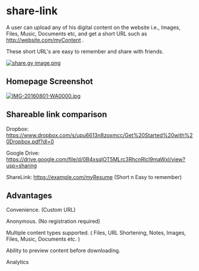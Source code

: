 # share-link
 A user can upload	any of his digital content on the website i.e., Images, Files,	Music, Documents etc,	and get a short	URL such as http://website.com/myContent .

These	short URL's	are	easy to remember and share with friends.

[![share.gy image.png](https://s29.postimg.org/jawov4fev/share_gy_image.png)](https://postimg.org/image/rgeqta3nn/)

<h2> Homepage Screenshot </h2>

[![IMG-20160801-WA0000.jpg](https://s29.postimg.org/hwjk6ynl3/IMG_20160801_WA0000.jpg)](https://postimg.org/image/agkal5zvn/)


<h2>Shareable link comparison</h2>

Dropbox: https://www.dropbox.com/s/upu6613n8zoxmcc/Get%20Started%20with%20Dropbox.pdf?dl=0

Google Drive: https://drive.google.com/file/d/0B4xsqlOT5MLrc3RhcnRlcl9maWxl/view?usp=sharing

ShareLink: https://example.com/myResume (Short n Easy to remember)

<h2>Advantages</h2>

Convenience. (Custom URL)

Anonymous. (No registration required)

Multiple content types supported. ( Files, URL Shortening, Notes, Images, Files,	Music, Documents etc. )

Ability to preview content before downloading. 

Analytics
